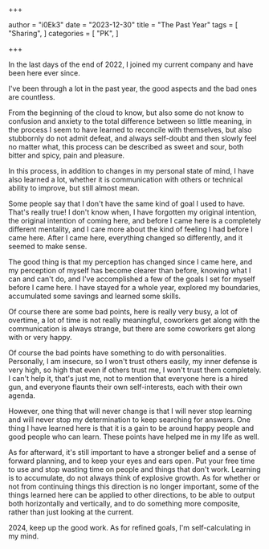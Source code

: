 +++

author = "i0Ek3"
date = "2023-12-30"
title = "The Past Year" 
tags = [
    "Sharing",
]
categories = [
    "PK",
]

+++



In the last days of the end of 2022, I joined my current company and have been here ever since.

I've been through a lot in the past year, the good aspects and the bad ones are countless.

From the beginning of the cloud to know, but also some do not know to confusion and anxiety to the total difference between so little meaning, in the process I seem to have learned to reconcile with themselves, but also stubbornly do not admit defeat, and always self-doubt and then slowly feel no matter what, this process can be described as sweet and sour, both bitter and spicy, pain and pleasure.

In this process, in addition to changes in my personal state of mind, I have also learned a lot, whether it is communication with others or technical ability to improve, but still almost mean.

Some people say that I don't have the same kind of goal I used to have. That's really true! I don't know when, I have forgotten my original intention, the original intention of coming here, and before I came here is a completely different mentality, and I care more about the kind of feeling I had before I came here. After I came here, everything changed so differently, and it seemed to make sense.

The good thing is that my perception has changed since I came here, and my perception of myself has become clearer than before, knowing what I can and can't do, and I've accomplished a few of the goals I set for myself before I came here. I have stayed for a whole year, explored my boundaries, accumulated some savings and learned some skills.

Of course there are some bad points, here is really very busy, a lot of overtime, a lot of time is not really meaningful, coworkers get along with the communication is always strange, but there are some coworkers get along with or very happy.

Of course the bad points have something to do with personalities. Personally, I am insecure, so I won't trust others easily, my inner defense is very high, so high that even if others trust me, I won't trust them completely. I can't help it, that's just me, not to mention that everyone here is a hired gun, and everyone flaunts their own self-interests, each with their own agenda.

However, one thing that will never change is that I will never stop learning and will never stop my determination to keep searching for answers. One thing I have learned here is that it is a gain to be around happy people and good people who can learn. These points have helped me in my life as well.

As for afterward, it's still important to have a stronger belief and a sense of forward planning, and to keep your eyes and ears open. Put your free time to use and stop wasting time on people and things that don't work. Learning is to accumulate, do not always think of explosive growth. As for whether or not from continuing things this direction is no longer important, some of the things learned here can be applied to other directions, to be able to output both horizontally and vertically, and to do something more composite, rather than just looking at the current.

2024, keep up the good work. As for refined goals, I'm self-calculating in my mind.